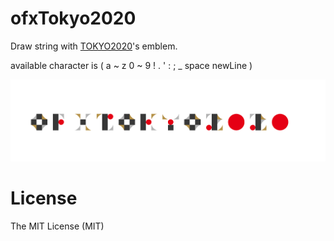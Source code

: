ofxTokyo2020
================

Draw string with [TOKYO2020](https://tokyo2020.jp/)'s emblem.

available character is ( a ~ z 0 ~ 9 ! . ' : ; _ space newLine )

![screen](ofxTokyo2020_thumbnail.png)

# License

The MIT License (MIT)
